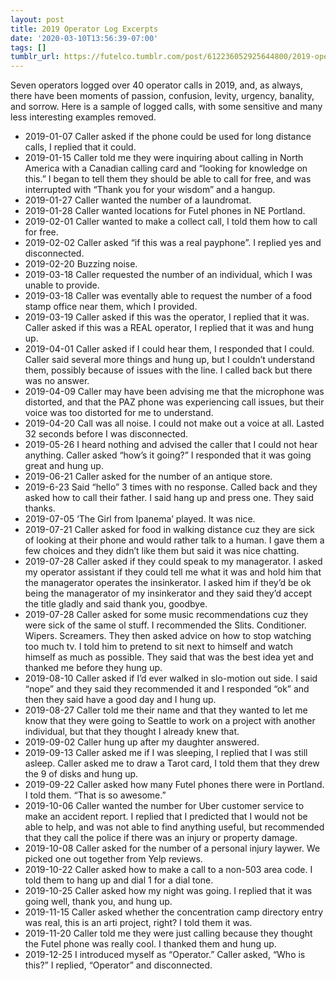 ```yaml
---
layout: post
title: 2019 Operator Log Excerpts
date: '2020-03-10T13:56:39-07:00'
tags: []
tumblr_url: https://futelco.tumblr.com/post/612236052925644800/2019-operator-log-excerpts
---
```

Seven operators logged over 40 operator calls in 2019, and, as always, there have been moments of passion, confusion, levity, urgency, banality, and sorrow. Here is a sample of logged calls, with some sensitive and many less interesting examples removed.

- 2019-01-07 Caller asked if the phone could be used for long distance calls, I replied that it could.
- 2019-01-15 Caller told me they were inquiring about calling in North America with a Canadian calling card and “looking for knowledge on this.” I began to tell them they should be able to call for free, and was interrupted with “Thank you for your wisdom” and a hangup.
- 2019-01-27 Caller wanted the number of a laundromat.
- 2019-01-28 Caller wanted locations for Futel phones in NE Portland.
- 2019-02-01 Caller wanted to make a collect call, I told them how to call for free.
- 2019-02-02 Caller asked “if this was a real payphone”. I replied yes and disconnected.
- 2019-02-20 Buzzing noise.
- 2019-03-18 Caller requested the number of an individual, which I was unable to provide.
- 2019-03-18 Caller was eventally able to request the number of a food stamp office near them, which I provided.
- 2019-03-19 Caller asked if this was the operator, I replied that it was. Caller asked if this was a REAL operator, I replied that it was and hung up.
- 2019-04-01 Caller asked if I could hear them, I responded that I could. Caller said several more things and hung up, but I couldn’t understand them, possibly because of issues with the line. I called back but there was no answer.
- 2019-04-09 Caller may have been advising me that the microphone was distorted, and that the PAZ phone was experiencing call issues, but their voice was too distorted for me to understand.
- 2019-04-20 Call was all noise. I could not make out a voice at all. Lasted 32 seconds before I was disconnected.
- 2019-05-26 I heard nothing and advised the caller that I could not hear anything. Caller asked “how’s it going?” I responded that it was going great and hung up.
- 2019-06-21 Caller asked for the number of an antique store.
- 2019-6-23 Said “hello” 3 times with no response. Called back and they asked how to call their father. I said hang up and press one. They said thanks.
- 2019-07-05 ‘The Girl from Ipanema’ played. It was nice.
- 2019-07-21 Caller asked for food in walking distance cuz they are sick of looking at their phone and would rather talk to a human. I gave them a few choices and they didn’t like them but said it was nice chatting.
- 2019-07-28 Caller asked if they could speak to my managerator. I asked my operator assistant if they could tell me what it was and hold him that the managerator operates the insinkerator. I asked him if they’d be ok being the managerator of my insinkerator and they said they’d accept the title gladly and said thank you, goodbye.
- 2019-07-28 Caller asked for some music recommendations cuz they were sick of the same ol stuff. I recommended the Slits. Conditioner. Wipers. Screamers. They then asked advice on how to stop watching too much tv. I told him to pretend to sit next to himself and watch himself as much as possible. They said that was the best idea yet and thanked me before they hung up.
- 2019-08-10 Caller asked if I’d ever walked in slo-motion out side. I said “nope” and they said they recommended it and I responded “ok” and then they said have a good day and I hung up.
- 2019-08-27 Caller told me their name and that they wanted to let me know that they were going to Seattle to work on a project with another individual, but that they thought I already knew that.
- 2019-09-02 Caller hung up after my daughter answered.
- 2019-09-13 Caller asked me if I was sleeping, I replied that I was still asleep. Caller asked me to draw a Tarot card, I told them that they drew the 9 of disks and hung up.
- 2019-09-22 Caller asked how many Futel phones there were in Portland. I told them. “That is so awesome.”
- 2019-10-06 Caller wanted the number for Uber customer service to make an accident report. I replied that I predicted that I would not be able to help, and was not able to find anything useful, but recommended that they call the police if there was an injury or property damage.
- 2019-10-08 Caller asked for the number of a personal injury laywer. We picked one out together from Yelp reviews.
- 2019-10-22 Caller asked how to make a call to a non-503 area code. I told them to hang up and dial 1 for a dial tone.
- 2019-10-25 Caller asked how my night was going. I replied that it was going well, thank you, and hung up.
- 2019-11-15 Caller asked whether the concentration camp directory entry was real, this is an arti project, right? I told them it was.
- 2019-11-20 Caller told me they were just calling because they thought the Futel phone was really cool. I thanked them and hung up.
- 2019-12-25 I introduced myself as “Operator.” Caller asked, “Who is this?” I replied, “Operator” and disconnected.
